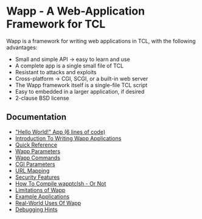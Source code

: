Wapp - A Web-Application Framework for TCL
==========================================

Wapp is a framework for writing web applications in TCL,
with the following advantages:

  *   Small and simple API &rarr; easy to learn and use
  *   A complete app is a single small file of TCL
  *   Resistant to attacks and exploits
  *   Cross-platform &rarr; CGI, SCGI, or a built-in web server
  *   The Wapp framework itself is a single-file TCL script
  *   Easy to embedded in a larger application, if desired
  *   2-clause BSD license

Documentation
-------------

  *  ["Hello World!" App (6 lines of code)](/doc/trunk/docs/helloworld.md)
  *  [Introduction To Writing Wapp Applications](/doc/trunk/docs/intro.md)
  *  [Quick Reference](/doc/trunk/docs/quickref.md)
  *  [Wapp Parameters](/doc/trunk/docs/params.md)
  *  [Wapp Commands](/doc/trunk/docs/commands.md)
  *  [CGI Parameters](/doc/trunk/docs/quickref.md#cgiparams)
  *  [URL Mapping](/doc/trunk/docs/urlmapping.md)
  *  [Security Features](/doc/trunk/docs/security.md)
  *  [How To Compile wapptclsh - Or Not](/doc/trunk/docs/compiling.md)
  *  [Limitations of Wapp](/doc/trunk/docs/limitations.md)
  *  [Example Applications](/file/examples)
  *  [Real-World Uses Of Wapp](/doc/trunk/docs/usageexamples.md)
  *  [Debugging Hints](/doc/trunk/docs/debughints.md)
